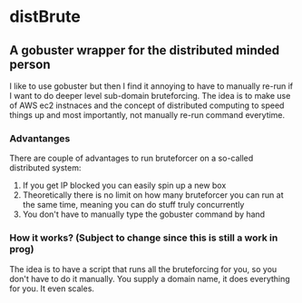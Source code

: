 # distBrute
## A gobuster wrapper for the distributed minded person

I like to use gobuster but then I find it annoying to have to manually re-run if I want to do deeper level sub-domain bruteforcing. The idea is to make use of AWS ec2 instnaces and the concept of distributed computing to speed things up and most importantly, not manually re-run command everytime. 


### Advantanges
There are couple of advantages to run bruteforcer on a so-called distributed system:
1. If you get IP blocked you can easily spin up a new box
2. Theoretically there is no limit on how many bruteforcer you can run at the same time, meaning you can do stuff truly concurrently
3. You don't have to manually type the gobuster command by hand


### How it works? (Subject to change since this is still a work in prog)
The idea is to have a script that runs all the bruteforcing for you, so you don't have to do it manually. You supply a domain name, it does everything for you. It even scales. 
